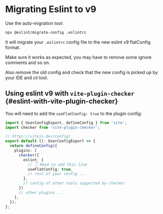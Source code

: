 # Migrating Eslint to v9

Use the auto-migration tool:

```sh
npx @eslint/migrate-config .eslintrc
```

It will migrate your `.eslintrc` config file to the new eslint v9 flatConfig format.

Make sure it works as expected, you may have to remove some ignore comments and so on.

Also remove the old config and check that the new config is picked up by your IDE and cli tool.

## Using eslint v9 with `vite-plugin-checker` {#eslint-with-vite-plugin-checker}

You will need to add the `useFlatConfig: true` to the plugin config:

```ts
import { UserConfigExport, defineConfig } from 'vite';
import checker from 'vite-plugin-checker';

// https://vitejs.dev/config/
export default (): UserConfigExport => {
  return defineConfig({
    plugins: [
      checker({
        eslint: {
          // 👇 Need to add this line
          useFlatConfig: true, 
          // rest of your config ...
        },
        // config of other tools supported by checker
      })
      // other plugins ...
    ],
  });
};

```
